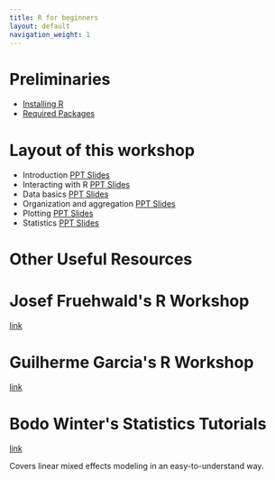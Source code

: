 ```yaml
---
title: R for beginners
layout: default
navigation_weight: 1
---
```


Preliminaries
=============

- [Installing R](install.html)
- [Required Packages](install.html#Packages)

Layout of this workshop
=======================

- Introduction [PPT Slides](ppts/01_introduction.pptx)
- Interacting with R [PPT Slides](ppts/02_interact.pptx)
- Data basics [PPT Slides](ppts/03_databasics.pptx)
- Organization and aggregation [PPT Slides](ppts/04_organization.pptx)
- Plotting [PPT Slides](ppts/05_plotting.pptx)
- Statistics [PPT Slides](ppts/06_statistics.pptx)

Other Useful Resources
======================

Josef Fruehwald's R Workshop
============================
[link](https://jofrhwld.github.io/rstudy/index.html)

Guilherme Garcia's R Workshop
=============================
[link](https://guilhermegarcia.github.io/rWorkshop/garcia_rWorkshop_complete.html)

Bodo Winter's Statistics Tutorials
==================================
[link](http://www.bodowinter.com/tutorials.html)

Covers linear mixed effects modeling in an easy-to-understand way.